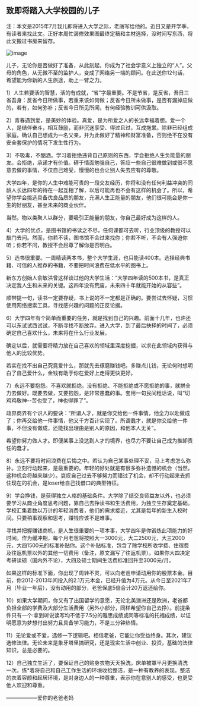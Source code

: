 ## 致即将踏入大学校园的儿子
注：本文是2015年7月我儿即将进入大学之际，老唐写给他的。近日又是开学季，有读者来找此文。正好本周忙装修效果图最终定稿和主材选择，没时间写东西，将此文搬过书房来留存。


![image](https://github.com/fengyumozhu/tsf/assets/6201828/dae89658-94a4-482d-b930-a940b682c172)




儿子，无论你是否做好了准备，从此刻起，你成为了社会学意义上独立的“人”。父母的角色，从无微不至的监护人，变成了网络另一端的顾问。在此送你12句话，希望能为你新的人生旅途，助上一臂之力。



 1）人生若要活的智慧，活的有成就，“省”字最重要。不是节省，是反省，吾日三省吾身：反省今日所做事，若重来该如何做；反省今日所未做事，是否有漏掉应做的，若有，如何弥补；反省今日所见所闻，有何经验教训可供汲取。



 2）青春遇到爱，是美妙的体验。真爱，是为所爱之人的长远幸福着想。爱一个人，是结伴奋斗，相互鼓励，而非沉迷享受、得过且过，互成拖累。除非已经组成家庭，确认自己想成为一名父亲，并为此做好了精神和财富准备，否则绝不在没有安全套保护的情况下发生性行为。 



3）不吸毒，不酗酒。学习着拒绝违背自己原则的东西，学会拒绝人生负能量的朋友。会拒绝，承诺才有价值。碍于情面勉强自己，答应一些自己很难做到或很不愿意去做的事情，不仅自己难受，慢慢的也会让别人失去应有的尊敬。



大学四年，是你的人生中难能可贵的一段交友经历，你将和没有任何利益冲突的同龄人长达四年的待在一起互相了解，以后可能再也不会有这样的机会了。所以，希望你学会挑选具备优良品质的朋友，充满人生正能量的朋友，他们很可能会是你一生的好朋友，甚至未来的商业伙伴。



当然，物以类聚人以群分，要吸引正能量的朋友，你自己最好成为这样的人。 



4）大学的优点，是图书馆的书读之不尽，任何课都可去听，行业顶级的教授可以敲门去问。然而，你若不读，图书馆不会过来找你；你若不听，不会有人强迫你听；你若不问，教授不会屈尊了解你是否明白。 



5）选书很重要。一周精读两本书，整个大学生涯，也只能读400本。选择经典书籍、可信的人推荐的书籍，不要把时间浪费在低水平的图书上。



新东方创始人俞敏洪曾这样谈过他的大学生活：“大学四年读的500本书，是真正决定我人生和未来的关键。这四年没有荒废，未来四十年就能开始的从容些”。



顺带提一句，读书一定要存疑，书上说的不一定都是正确的。要尝试去怀疑，习惯使用网络搜索工具，寻找感兴趣的问题的正反论据。 



6）大学四年有个简单而重要的任务，就是找到自己的兴趣。前面十几年，也许还可以东试试西试试，不断寻找不断放弃。进入大学，到了最后抉择的时间了，必须确定自己喜欢什么，未来将在什么行业发展。



确定以后，就需要将精力放在自己喜欢的领域里深度挖掘，以求在此领域内获得与他人的比较优势。



若实在找不出自己究竟爱什么，那就先去琢磨赚钱吧。多赚点儿钱，无论何时想明白了自己爱什么，金钱有助于你在爱好上走得更快更好。 



7）永远不要抱怨。不喜欢就拒绝。没有拒绝、不能拒绝或不愿拒绝的事，就拼全力去做好。既要去做，又要抱怨，是非常愚蠢的事。套用一句民间粗话说，叫“切鸡鸡敬神--苦也受了，神也得罪了”。



政界商界有个识人的要诀：“所谓人才，就是你交给他一件事情，他全力以赴做成了；你再交给他一件事情，他又千方百计实现了。所谓蠢才，就是你交给他一件事，不但没有做成，还能找出理由是别人的原因，和他本人无关”。



希望你努力做人才。即便某事上没达到人才的境界，也尽力不要让自己成为推卸责任的蠢才。



8）永远不要将时间浪费在后悔之中。若认为自己某事处理不妥，马上考虑怎么弥补。立刻行动起来，是最重要的。年轻的好处就是有很多弥补遗憾的机会（当然，这种机会将越来越少）。哀叹自己过去不够努力而错过了机会，却不行动起来去抓住现在的机会，是loser给自己找借口的典型特征。 



9）学会挣钱，是获得独立人格的基础条件。大学除了结交良师益友以外，也必须要学习从商业角度思考问题，靠自己去挣读书和生活费用，为独立生存奠定基础。学校汇集着数以万计的年轻消费者，他们的需求接近，尤其是每年的新生入校时间。只要稍事观察和思考，赚钱应该不是难事。 



寻找并把握赚钱商机，是人生很重要的一项本事，大学四年是你锻炼此项能力的好时间。作为缓冲期，每个月老爸将按照大一3000元，大二2500元，大三2000元，大四1500元的标准补贴你。这个补贴标准，包含了除学校所收学费、住宿费及往返机票以外的其他一切费用（备注，原文漏写了往返机票）。如果你大四决定考研读硕（国内外不论），大四及硕士期间生活费标准回升至3000元/月。



如果这样的标准下面，你出现了周转不灵，可以向老爸申请动用你的股票本金。目前，你2012-2013年间投入的2.1万元本金，已经升值为4万元。从今日至2021年7月（毕业一年后），没有动用的部分，老爸保底5倍合计20万返还给你。 



10）如果大学期间，你又有了出国留学的意愿，无论北美澳洲还是欧洲，老爸都负担全部的学费及大部分生活费用（另外小部分，同样希望你自己去挣）。前提条件只有一个:拿到听说读写均不低于7.5分的雅思成绩或同等标准的托福成绩，以证明愿意为梦想付出努力且具备学习能力，不是三分钟热情。 



11）无论爱或不爱，选修一下逻辑吧。相信老爸，它能让你受益终身。其次，建议选修法律。无论未来是象牙塔里搞研究，还是现实生活中创业、投资，基础的法律知识，总是必要的。 



12）自己独立生活了，要保证自己的贴身衣物天天换洗，床单被罩半月更换清洗一次。练*着将自己和自己工作生活的环境收拾整洁，是一种有教养的表现。整洁的衣着容颜和起居环境，是对身边人的一种尊重，表示你在意别人的感受，也更受他人欢迎和尊重。 

——————爱你的老爸老妈
